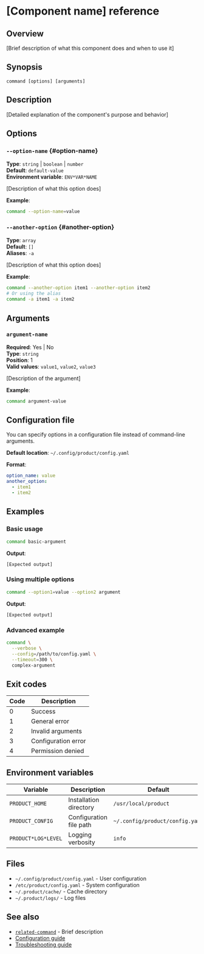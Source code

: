 # [Component name] reference

## Overview

[Brief description of what this component does and when to use it]

## Synopsis

```
command [options] [arguments]
```

## Description

[Detailed explanation of the component's purpose and behavior]

## Options

### `--option-name` {#option-name}

**Type**: `string` | `boolean` | `number`\
**Default**: `default-value`\
**Environment variable**: `ENV*VAR*NAME`

[Description of what this option does]

**Example**:

```bash
command --option-name=value
```

### `--another-option` {#another-option}

**Type**: `array`\
**Default**: `[]`\
**Aliases**: `-a`

[Description of what this option does]

**Example**:

```bash
command --another-option item1 --another-option item2
# Or using the alias
command -a item1 -a item2
```

## Arguments

### `argument-name`

**Required**: Yes | No\
**Type**: `string`\
**Position**: 1\
**Valid values**: `value1`, `value2`, `value3`

[Description of the argument]

**Example**:

```bash
command argument-value
```

## Configuration file

You can specify options in a configuration file instead of command-line
arguments.

**Default location**: `~/.config/product/config.yaml`

**Format**:

```yaml
option_name: value
another_option:
  - item1
  - item2
```

## Examples

### Basic usage

```bash
command basic-argument
```

**Output**:

```
[Expected output]
```

### Using multiple options

```bash
command --option1=value --option2 argument
```

**Output**:

```
[Expected output]
```

### Advanced example

```bash
command \
  --verbose \
  --config=/path/to/config.yaml \
  --timeout=300 \
  complex-argument
```

## Exit codes

| Code | Description         |
| ---- | ------------------- |
| 0    | Success             |
| 1    | General error       |
| 2    | Invalid arguments   |
| 3    | Configuration error |
| 4    | Permission denied   |

## Environment variables

| Variable            | Description             | Default                         |
| ------------------- | ----------------------- | ------------------------------- |
| `PRODUCT_HOME`      | Installation directory  | `/usr/local/product`            |
| `PRODUCT_CONFIG`    | Configuration file path | `~/.config/product/config.yaml` |
| `PRODUCT*LOG*LEVEL` | Logging verbosity       | `info`                          |

## Files

- `~/.config/product/config.yaml` - User configuration
- `/etc/product/config.yaml` - System configuration
- `~/.product/cache/` - Cache directory
- `~/.product/logs/` - Log files

## See also

- [`related-command`](link) - Brief description
- [Configuration guide](link)
- [Troubleshooting guide](link)
